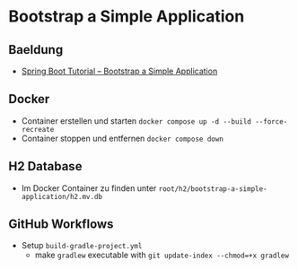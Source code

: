 # Bootstrap a Simple Application

## Baeldung

* [Spring Boot Tutorial – Bootstrap a Simple Application](https://www.baeldung.com/spring-boot-start)

## Docker

* Container erstellen und starten `docker compose up -d --build --force-recreate`
* Container stoppen und entfernen `docker compose down`

## H2 Database

* Im Docker Container zu finden unter `root/h2/bootstrap-a-simple-application/h2.mv.db`

## GitHub Workflows

* Setup `build-gradle-project.yml`
    * make `gradlew` executable with `git update-index --chmod=+x gradlew`
